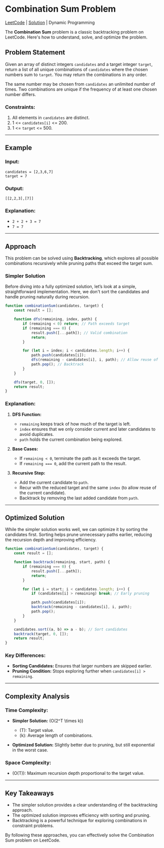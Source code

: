 # Combination Sum Problem

[LeetCode](https://leetcode.com/problems/combination-sum/) 
|
[Solution](39_combination-sum.js)
|
Dynamic Programming

The **Combination Sum** problem is a classic backtracking problem on LeetCode. Here's how to understand, solve, and optimize the problem.

## Problem Statement

Given an array of distinct integers `candidates` and a target integer `target`, return a list of all unique combinations of `candidates` where the chosen numbers sum to `target`. You may return the combinations in any order.

The same number may be chosen from `candidates` an unlimited number of times. Two combinations are unique if the frequency of at least one chosen number differs.

### Constraints:
1. All elements in `candidates` are distinct.
2. 1 \<= `candidates[i]` \<= 200.
3. 1 \<= `target` \<= 500.

---

## Example

### Input:
```plaintext
candidates = [2,3,6,7]
target = 7
```

### Output:
```plaintext
[[2,2,3],[7]]
```

### Explanation:
- `2 + 2 + 3 = 7`
- `7 = 7`

---

## Approach

This problem can be solved using **Backtracking**, which explores all possible combinations recursively while pruning paths that exceed the target sum.

### Simpler Solution

Before diving into a fully optimized solution, let’s look at a simple, straightforward implementation. Here, we don't sort the candidates and handle pruning naturally during recursion.

```javascript
function combinationSum(candidates, target) {
    const result = [];

    function dfs(remaining, index, path) {
        if (remaining < 0) return; // Path exceeds target
        if (remaining === 0) {
            result.push([...path]); // Valid combination
            return;
        }

        for (let i = index; i < candidates.length; i++) {
            path.push(candidates[i]);
            dfs(remaining - candidates[i], i, path); // Allow reuse of the same element
            path.pop(); // Backtrack
        }
    }

    dfs(target, 0, []);
    return result;
}
```

### Explanation:
1. **DFS Function:**
   - `remaining` keeps track of how much of the target is left.
   - `index` ensures that we only consider current and later candidates to avoid duplicates.
   - `path` holds the current combination being explored.

2. **Base Cases:**
   - If `remaining < 0`, terminate the path as it exceeds the target.
   - If `remaining === 0`, add the current path to the result.

3. **Recursive Step:**
   - Add the current candidate to `path`.
   - Recur with the reduced target and the same `index` (to allow reuse of the current candidate).
   - Backtrack by removing the last added candidate from `path`.

---

## Optimized Solution

While the simpler solution works well, we can optimize it by sorting the candidates first. Sorting helps prune unnecessary paths earlier, reducing the recursion depth and improving efficiency.

```javascript
function combinationSum(candidates, target) {
    const result = [];

    function backtrack(remaining, start, path) {
        if (remaining === 0) {
            result.push([...path]);
            return;
        }

        for (let i = start; i < candidates.length; i++) {
            if (candidates[i] > remaining) break; // Early pruning

            path.push(candidates[i]);
            backtrack(remaining - candidates[i], i, path);
            path.pop();
        }
    }

    candidates.sort((a, b) => a - b); // Sort candidates
    backtrack(target, 0, []);
    return result;
}
```

### Key Differences:
- **Sorting Candidates:** Ensures that larger numbers are skipped earlier.
- **Pruning Condition:** Stops exploring further when `candidates[i] > remaining`.

---

## Complexity Analysis

### Time Complexity:
- **Simpler Solution:** \(O(2^T \times k)\)
  - \(T\): Target value.
  - \(k\): Average length of combinations.

- **Optimized Solution:** Slightly better due to pruning, but still exponential in the worst case.

### Space Complexity:
- \(O(T)\): Maximum recursion depth proportional to the target value.

---

## Key Takeaways

- The simpler solution provides a clear understanding of the backtracking approach.
- The optimized solution improves efficiency with sorting and pruning.
- Backtracking is a powerful technique for exploring combinations in constraint problems.

By following these approaches, you can effectively solve the Combination Sum problem on LeetCode.

